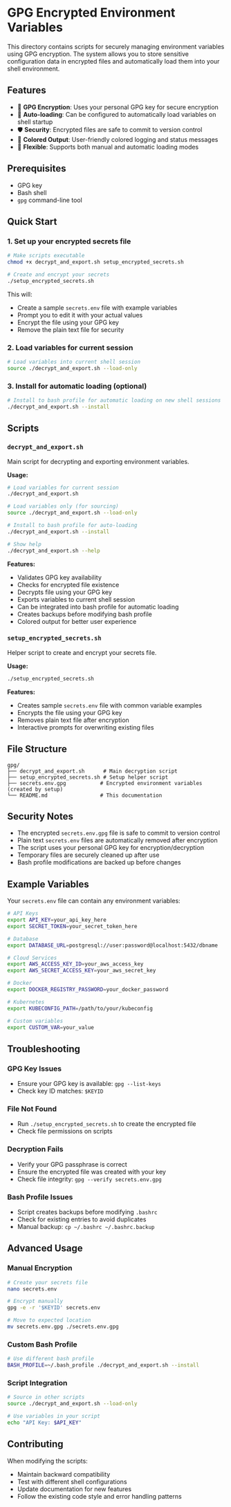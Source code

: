 # GPG Encrypted Environment Variables

This directory contains scripts for securely managing environment variables using GPG encryption. The system allows you to store sensitive configuration data in encrypted files and automatically load them into your shell environment.

## Features

- 🔐 **GPG Encryption**: Uses your personal GPG key for secure encryption
- 🔄 **Auto-loading**: Can be configured to automatically load variables on shell startup
- 🛡️ **Security**: Encrypted files are safe to commit to version control
- 🎨 **Colored Output**: User-friendly colored logging and status messages
- 🔧 **Flexible**: Supports both manual and automatic loading modes

## Prerequisites

- GPG key
- Bash shell
- `gpg` command-line tool

## Quick Start

### 1. Set up your encrypted secrets file

```bash
# Make scripts executable
chmod +x decrypt_and_export.sh setup_encrypted_secrets.sh

# Create and encrypt your secrets
./setup_encrypted_secrets.sh
```

This will:
- Create a sample `secrets.env` file with example variables
- Prompt you to edit it with your actual values
- Encrypt the file using your GPG key
- Remove the plain text file for security

### 2. Load variables for current session

```bash
# Load variables into current shell session
source ./decrypt_and_export.sh --load-only
```

### 3. Install for automatic loading (optional)

```bash
# Install to bash profile for automatic loading on new shell sessions
./decrypt_and_export.sh --install
```

## Scripts

### `decrypt_and_export.sh`

Main script for decrypting and exporting environment variables.

**Usage:**
```bash
# Load variables for current session
./decrypt_and_export.sh

# Load variables only (for sourcing)
source ./decrypt_and_export.sh --load-only

# Install to bash profile for auto-loading
./decrypt_and_export.sh --install

# Show help
./decrypt_and_export.sh --help
```

**Features:**
- Validates GPG key availability
- Checks for encrypted file existence
- Decrypts file using your GPG key
- Exports variables to current shell session
- Can be integrated into bash profile for automatic loading
- Creates backups before modifying bash profile
- Colored output for better user experience

### `setup_encrypted_secrets.sh`

Helper script to create and encrypt your secrets file.

**Usage:**
```bash
./setup_encrypted_secrets.sh
```

**Features:**
- Creates sample `secrets.env` file with common variable examples
- Encrypts the file using your GPG key
- Removes plain text file after encryption
- Interactive prompts for overwriting existing files

## File Structure

```
gpg/
├── decrypt_and_export.sh      # Main decryption script
├── setup_encrypted_secrets.sh # Setup helper script
├── secrets.env.gpg           # Encrypted environment variables (created by setup)
└── README.md                 # This documentation
```

## Security Notes

- The encrypted `secrets.env.gpg` file is safe to commit to version control
- Plain text `secrets.env` files are automatically removed after encryption
- The script uses your personal GPG key for encryption/decryption
- Temporary files are securely cleaned up after use
- Bash profile modifications are backed up before changes

## Example Variables

Your `secrets.env` file can contain any environment variables:

```bash
# API Keys
export API_KEY=your_api_key_here
export SECRET_TOKEN=your_secret_token_here

# Database
export DATABASE_URL=postgresql://user:password@localhost:5432/dbname

# Cloud Services
export AWS_ACCESS_KEY_ID=your_aws_access_key
export AWS_SECRET_ACCESS_KEY=your_aws_secret_key

# Docker
export DOCKER_REGISTRY_PASSWORD=your_docker_password

# Kubernetes
export KUBECONFIG_PATH=/path/to/your/kubeconfig

# Custom variables
export CUSTOM_VAR=your_value
```

## Troubleshooting

### GPG Key Issues
- Ensure your GPG key is available: `gpg --list-keys`
- Check key ID matches: `$KEYID`

### File Not Found
- Run `./setup_encrypted_secrets.sh` to create the encrypted file
- Check file permissions on scripts

### Decryption Fails
- Verify your GPG passphrase is correct
- Ensure the encrypted file was created with your key
- Check file integrity: `gpg --verify secrets.env.gpg`

### Bash Profile Issues
- Script creates backups before modifying `.bashrc`
- Check for existing entries to avoid duplicates
- Manual backup: `cp ~/.bashrc ~/.bashrc.backup`

## Advanced Usage

### Manual Encryption
```bash
# Create your secrets file
nano secrets.env

# Encrypt manually
gpg -e -r '$KEYID' secrets.env

# Move to expected location
mv secrets.env.gpg ./secrets.env.gpg
```

### Custom Bash Profile
```bash
# Use different bash profile
BASH_PROFILE=~/.bash_profile ./decrypt_and_export.sh --install
```

### Script Integration
```bash
# Source in other scripts
source ./decrypt_and_export.sh --load-only

# Use variables in your script
echo "API Key: $API_KEY"
```

## Contributing

When modifying the scripts:
- Maintain backward compatibility
- Test with different shell configurations
- Update documentation for new features
- Follow the existing code style and error handling patterns 